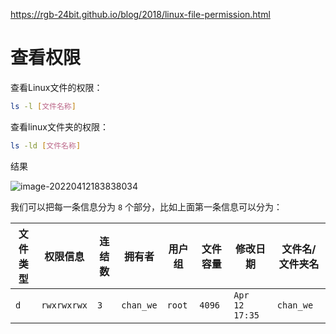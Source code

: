 https://rgb-24bit.github.io/blog/2018/linux-file-permission.html

# 查看权限

查看Linux文件的权限：

```sh
ls -l [文件名称]
```

查看linux文件夹的权限：

```sh
ls -ld [文件名称]
```

结果

![image-20220412183838034](http://picgo.chanwe.top/202204121838098.png)

我们可以把每一条信息分为 `8` 个部分，比如上面第一条信息可以分为：

| 文件类型 | 权限信息    | 连结数 | 拥有者    | 用户组 | 文件容量 | 修改日期        | 文件名/文件夹名 |
| -------- | ----------- | ------ | --------- | ------ | -------- | --------------- | --------------- |
| `d`      | `rwxrwxrwx` | `3`    | `chan_we` | `root` | `4096`   | `Apr  12 17:35` | `chan_we`       |